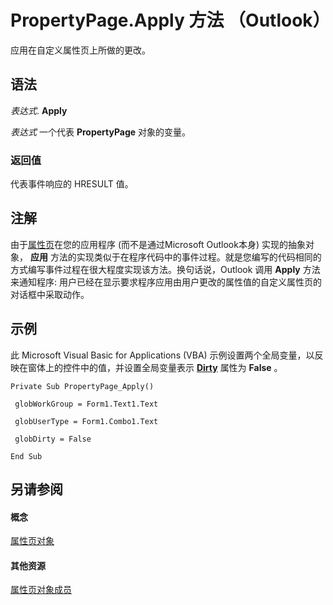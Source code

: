 
# PropertyPage.Apply 方法 （Outlook）

应用在自定义属性页上所做的更改。


## 语法

 _表达式_. **Apply**

 _表达式_ 一个代表 **PropertyPage** 对象的变量。


### 返回值

代表事件响应的 HRESULT 值。


## 注解

由于[属性页](22e561d5-603e-2cf3-e142-6173dd0d4c25.md)在您的应用程序 (而不是通过Microsoft Outlook本身) 实现的抽象对象， **应用** 方法的实现类似于在程序代码中的事件过程。就是您编写的代码相同的方式编写事件过程在很大程度实现该方法。换句话说，Outlook 调用 **Apply** 方法来通知程序: 用户已经在显示要求程序应用由用户更改的属性值的自定义属性页的对话框中采取动作。


## 示例

此 Microsoft Visual Basic for Applications (VBA) 示例设置两个全局变量，以反映在窗体上的控件中的值，并设置全局变量表示 **[Dirty](fb654f40-9b80-654c-395a-811923dfb903.md)** 属性为 **False** 。


```
Private Sub PropertyPage_Apply() 
 
 globWorkGroup = Form1.Text1.Text 
 
 globUserType = Form1.Combo1.Text 
 
 globDirty = False 
 
End Sub
```


## 另请参阅


#### 概念


[属性页对象](22e561d5-603e-2cf3-e142-6173dd0d4c25.md)
#### 其他资源


[属性页对象成员](d4524c0d-8134-9770-5d4a-162104b0308a.md)